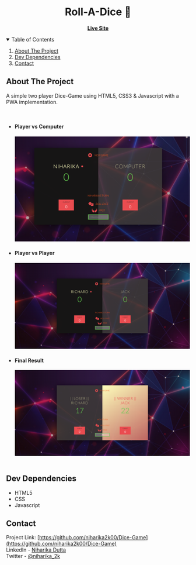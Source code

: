 <h1 align="center"> Roll-A-Dice 🎲 </h1>
  <p align="center">
    <a href="https://niharika2k00.github.io/Dice-Game/"> <b> Live Site </b></a>
  </p>
</p>

<!-- TABLE OF CONTENTS -->
<details open="open">
  <summary>Table of Contents</summary>
  <ol>
    <li><a href="#about-the-project">About The Project</a></li>
    <li><a href="#dev-dependencies">Dev Dependencies</a></li>
    <li><a href="#contact">Contact</a></li>  </ol>
</details>

<!-- ABOUT THE PROJECT -->

## About The Project

A simple two player Dice-Game using HTML5, CSS3 & Javascript with a PWA implementation.

</br>

- #### Player vs Computer

  <img src="./screen-shots/img1.png" alt=""/> <br/>

- #### Player vs Player

  <img src="./screen-shots/img3.png" alt=""/> <br/>

- #### Final Result
  <img src="./screen-shots/img2.png" alt=""/> <br/>
  <br>

## Dev Dependencies

- HTML5
- CSS
- Javascript

<!-- CONTACT -->

## Contact

Project Link: [https://github.com/niharika2k00/Dice-Game](https://github.com/niharika2k00/Dice-Game)<br/>
LinkedIn - [Niharika Dutta](https://www.linkedin.com/in/niharika-dutta-ab40a11a6/)<br/>
Twitter - [@niharika_2k](https://twitter.com/niharika_2k)<br/>
